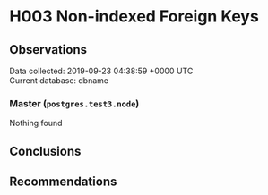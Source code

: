 # H003 Non-indexed Foreign Keys #

## Observations ##
Data collected: 2019-09-23 04:38:59 +0000 UTC  
Current database: dbname  


### Master (`postgres.test3.node`) ###



Nothing found



## Conclusions ##


## Recommendations ##

